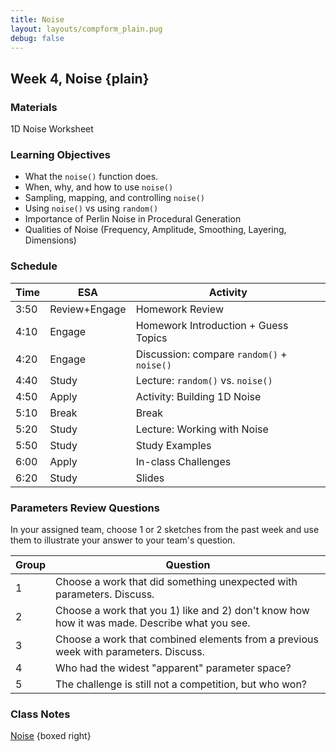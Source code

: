 ```yaml
---
title: Noise
layout: layouts/compform_plain.pug
debug: false
---
```



## Week 4, Noise {plain}

### Materials
1D Noise Worksheet

### Learning Objectives
- What the `noise()` function does.
- When, why, and how to use `noise()`
- Sampling, mapping, and controlling `noise()`
- Using `noise()` vs using `random()`
- Importance of Perlin Noise in Procedural Generation
- Qualities of Noise (Frequency, Amplitude, Smoothing, Layering, Dimensions)

### Schedule
Time    | ESA               | Activity
---     | ---               | ---
3:50    | Review+Engage     | Homework Review
4:10    | Engage            | Homework Introduction + Guess Topics
4:20    | Engage            | Discussion: compare `random()` + `noise()`
4:40    | Study             | Lecture: `random()` vs. `noise()`
4:50    | Apply             | Activity: Building 1D Noise
5:10    | Break             | Break
5:20    | Study             | Lecture: Working with Noise
5:50    | Study             | Study Examples
6:00    | Apply             | In-class Challenges
6:20    | Study             | Slides

### Parameters Review Questions

In your assigned team, choose 1 or 2 sketches from the past week and use them to illustrate your answer to your team's question.

Group   | Question
---     | ---
1       | Choose a work that did something unexpected with parameters. Discuss.
2       | Choose a work that you 1) like and 2) don't know how how it was made. Describe what you see.
3       | Choose a work that combined elements from a previous week with parameters. Discuss.
4       | Who had the widest "apparent" parameter space?
5       | The challenge is still not a competition, but who won?





### Class Notes
[Noise](./index.html) {boxed right}


